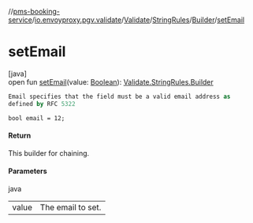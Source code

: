 //[pms-booking-service](../../../../../index.md)/[io.envoyproxy.pgv.validate](../../../index.md)/[Validate](../../index.md)/[StringRules](../index.md)/[Builder](index.md)/[setEmail](set-email.md)

# setEmail

[java]\
open fun [setEmail](set-email.md)(value: [Boolean](https://kotlinlang.org/api/core/kotlin-stdlib/kotlin/-boolean/index.html)): [Validate.StringRules.Builder](index.md)

```kotlin
Email specifies that the field must be a valid email address as
defined by RFC 5322

```
`bool email = 12;`

#### Return

This builder for chaining.

#### Parameters

java

| | |
|---|---|
| value | The email to set. |